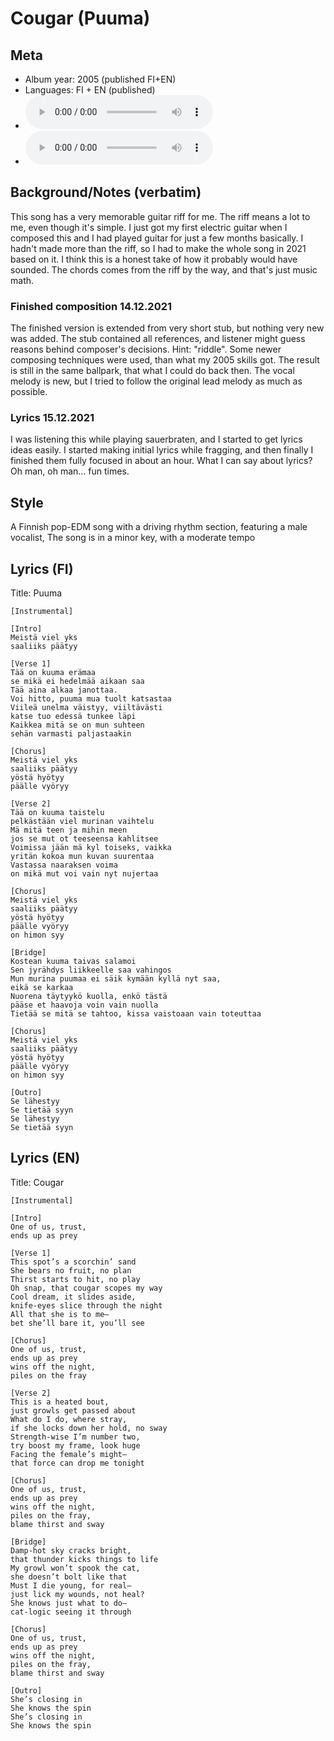 # Cougar (Puuma)

## Meta
- Album year: 2005 (published FI+EN)
- Languages: FI + EN (published)
- ![Cougar MP3](https://archive.org/download/steve_chill_sophomore/04%20-%20Cougar.mp3)
- ![Puuma MP3](https://archive.org/download/oulupoko_lukioon/04%20-%20Puuma.mp3)
## Background/Notes (verbatim)
This song has a very memorable guitar riff for me. The riff means a lot to me, even though it's simple. I just got my first electric guitar when I composed this and I had played guitar for just a few months basically. I hadn't made more than the riff, so I had to make the whole song in 2021 based on it. I think this is a honest take of how it probably would have sounded. The chords comes from the riff by the way, and that's just music math.

### Finished composition 14.12.2021
The finished version is extended from very short stub, but nothing very new was added. The stub contained all references, and listener might guess reasons behind composer's decisions. Hint: "riddle". Some newer composing techniques were used, than what my 2005 skills got. The result is still in the same ballpark, that what I could do back then.
The vocal melody is new, but I tried to follow the original lead melody as much as possible.

### Lyrics 15.12.2021
I was listening this while playing sauerbraten, and I started to get lyrics ideas easily. I started making initial lyrics while fragging, and then finally I finished them fully focused in about an hour.
What I can say about lyrics? Oh man, oh man... fun times.

## Style
A Finnish pop-EDM song with a driving rhythm section, featuring a male vocalist, The song is in a minor key, with a moderate tempo

## Lyrics (FI)
Title: Puuma
```
[Instrumental]

[Intro]
Meistä viel yks
saaliiks päätyy

[Verse 1]
Tää on kuuma erämaa
se mikä ei hedelmää aikaan saa
Tää aina alkaa janottaa.
Voi hitto, puuma mua tuolt katsastaa
Viileä unelma väistyy, viiltävästi
katse tuo edessä tunkee läpi
Kaikkea mitä se on mun suhteen
sehän varmasti paljastaakin

[Chorus]
Meistä viel yks
saaliiks päätyy
yöstä hyötyy
päälle vyöryy

[Verse 2]
Tää on kuuma taistelu
pelkästään viel murinan vaihtelu
Mä mitä teen ja mihin meen
jos se mut ot teeseensa kahlitsee
Voimissa jään mä kyl toiseks, vaikka
yritän kokoa mun kuvan suurentaa
Vastassa naaraksen voima
on mikä mut voi vain nyt nujertaa

[Chorus]
Meistä viel yks
saaliiks päätyy
yöstä hyötyy
päälle vyöryy
on himon syy

[Bridge]
Kostean kuuma taivas salamoi
Sen jyrähdys liikkeelle saa vahingos
Mun murina puumaa ei säik kymään kyllä nyt saa,
eikä se karkaa
Nuorena täytyykö kuolla, enkö tästä
pääse et haavoja voin vain nuolla
Tietää se mitä se tahtoo, kissa vaistoaan vain toteuttaa

[Chorus]
Meistä viel yks
saaliiks päätyy
yöstä hyötyy
päälle vyöryy
on himon syy

[Outro]
Se lähestyy
Se tietää syyn
Se lähestyy
Se tietää syyn
```

## Lyrics (EN)
Title: Cougar

```
[Instrumental]

[Intro]
One of us, trust,
ends up as prey

[Verse 1]
This spot’s a scorchin’ sand
She bears no fruit, no plan
Thirst starts to hit, no play
Oh snap, that cougar scopes my way
Cool dream, it slides aside,
knife-eyes slice through the night
All that she is to me—
bet she’ll bare it, you’ll see

[Chorus]
One of us, trust,
ends up as prey
wins off the night,
piles on the fray

[Verse 2]
This is a heated bout,
just growls get passed about
What do I do, where stray,
if she locks down her hold, no sway
Strength-wise I’m number two,
try boost my frame, look huge
Facing the female’s might—
that force can drop me tonight

[Chorus]
One of us, trust,
ends up as prey
wins off the night,
piles on the fray,
blame thirst and sway

[Bridge]
Damp-hot sky cracks bright,
that thunder kicks things to life
My growl won’t spook the cat,
she doesn’t bolt like that
Must I die young, for real—
just lick my wounds, not heal?
She knows just what to do—
cat-logic seeing it through

[Chorus]
One of us, trust,
ends up as prey
wins off the night,
piles on the fray,
blame thirst and sway

[Outro]
She’s closing in
She knows the spin
She’s closing in
She knows the spin
```

